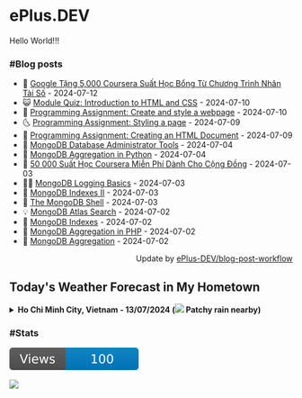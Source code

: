 # ePlus.DEV

Hello World!!!

### #Blog posts

- 🧰 [Google Tặng 5,000 Coursera Suất Học Bổng Từ Chương Trình Nhân Tài Số](https://eplus.dev/google-tang-5000-coursera-suat-hoc-bong-tu-chuong-trinh-nhan-tai-so) - 2024-07-12 
- 😺 [Module Quiz: Introduction to HTML and CSS](https://eplus.dev/module-quiz-introduction-to-html-and-css) - 2024-07-10 
- 🗽 [Programming Assignment: Create and style a webpage](https://eplus.dev/programming-assignment-create-and-style-a-webpage) - 2024-07-10 
- 🌜 [Programming Assignment: Styling a page](https://eplus.dev/programming-assignment-styling-a-page) - 2024-07-09 
- 📝 [Programming Assignment: Creating an HTML Document](https://eplus.dev/programming-assignment-creating-an-html-document) - 2024-07-09 
- 🚀 [MongoDB Database Administrator Tools](https://eplus.dev/mongodb-database-administrator-tools) - 2024-07-04 
- 💼 [MongoDB Aggregation in Python](https://eplus.dev/mongodb-aggregation-in-python) - 2024-07-04 
- 🦣 [50 000 Suất Học Coursera Miễn Phí Dành Cho Cộng Đồng](https://eplus.dev/50-000-suat-hoc-coursera-mien-phi-danh-cho-cong-dong) - 2024-07-03 
- 👨‍🏫 [MongoDB Logging Basics](https://eplus.dev/mongodb-logging-basics) - 2024-07-03 
- 🔭 [MongoDB Indexes II](https://eplus.dev/mongodb-indexes-ii) - 2024-07-03 
- 🤡 [The MongoDB Shell](https://eplus.dev/the-mongodb-shell) - 2024-07-03 
- 💡 [MongoDB Atlas Search](https://eplus.dev/mongodb-atlas-search) - 2024-07-02 
- 🦣 [MongoDB Indexes](https://eplus.dev/mongodb-indexes) - 2024-07-02 
- 💪 [MongoDB Aggregation in PHP](https://eplus.dev/mongodb-aggregation-in-php) - 2024-07-02 
- 🤡 [MongoDB Aggregation](https://eplus.dev/mongodb-aggregation) - 2024-07-02 


<div align="right">
    Update by <a target="_blank" href="https://github.com/ePlus-DEV/blog-post-workflow">ePlus-DEV/blog-post-workflow</a>
</div>


## Today's Weather Forecast in My Hometown



<details>
    <summary><b>Ho Chi Minh City, Vietnam - 13/07/2024 (<img src="https://cdn.weatherapi.com/weather/64x64/day/176.png" width="25" /> Patchy rain nearby)</b>
    </summary>

    
<table>
    <tr>
        <th>Hour</th>
        <td>00:00</td><td>01:00</td><td>02:00</td><td>03:00</td><td>04:00</td><td>05:00</td><td>06:00</td><td>07:00</td><td>08:00</td><td>09:00</td><td>10:00</td><td>11:00</td><td>12:00</td><td>13:00</td><td>14:00</td><td>15:00</td><td>16:00</td><td>17:00</td><td>18:00</td><td>19:00</td><td>20:00</td><td>21:00</td><td>22:00</td><td>23:00</td>
    </tr>
    <tr>
        <th>Weather</th>
        <td><img src="https://cdn.weatherapi.com/weather/64x64/night/353.png"></img></td><td><img src="https://cdn.weatherapi.com/weather/64x64/night/119.png"></img></td><td><img src="https://cdn.weatherapi.com/weather/64x64/night/119.png"></img></td><td><img src="https://cdn.weatherapi.com/weather/64x64/night/113.png"></img></td><td><img src="https://cdn.weatherapi.com/weather/64x64/night/353.png"></img></td><td><img src="https://cdn.weatherapi.com/weather/64x64/night/263.png"></img></td><td><img src="https://cdn.weatherapi.com/weather/64x64/day/353.png"></img></td><td><img src="https://cdn.weatherapi.com/weather/64x64/day/176.png"></img></td><td><img src="https://cdn.weatherapi.com/weather/64x64/day/119.png"></img></td><td><img src="https://cdn.weatherapi.com/weather/64x64/day/353.png"></img></td><td><img src="https://cdn.weatherapi.com/weather/64x64/day/353.png"></img></td><td><img src="https://cdn.weatherapi.com/weather/64x64/day/353.png"></img></td><td><img src="https://cdn.weatherapi.com/weather/64x64/day/176.png"></img></td><td><img src="https://cdn.weatherapi.com/weather/64x64/day/176.png"></img></td><td><img src="https://cdn.weatherapi.com/weather/64x64/day/176.png"></img></td><td><img src="https://cdn.weatherapi.com/weather/64x64/day/176.png"></img></td><td><img src="https://cdn.weatherapi.com/weather/64x64/day/176.png"></img></td><td><img src="https://cdn.weatherapi.com/weather/64x64/day/122.png"></img></td><td><img src="https://cdn.weatherapi.com/weather/64x64/day/122.png"></img></td><td><img src="https://cdn.weatherapi.com/weather/64x64/night/119.png"></img></td><td><img src="https://cdn.weatherapi.com/weather/64x64/night/116.png"></img></td><td><img src="https://cdn.weatherapi.com/weather/64x64/night/116.png"></img></td><td><img src="https://cdn.weatherapi.com/weather/64x64/night/116.png"></img></td><td><img src="https://cdn.weatherapi.com/weather/64x64/night/116.png"></img></td>
    </tr>
    <tr>
        <th>Condition</th>
        <td width="200px">Light rain shower</td><td width="200px">Cloudy </td><td width="200px">Cloudy </td><td width="200px">Clear</td><td width="200px">Light rain shower</td><td width="200px">Patchy light drizzle</td><td width="200px">Light rain shower</td><td width="200px">Patchy rain nearby</td><td width="200px">Cloudy </td><td width="200px">Light rain shower</td><td width="200px">Light rain shower</td><td width="200px">Light rain shower</td><td width="200px">Patchy rain nearby</td><td width="200px">Patchy rain nearby</td><td width="200px">Patchy rain nearby</td><td width="200px">Patchy rain nearby</td><td width="200px">Patchy rain nearby</td><td width="200px">Overcast </td><td width="200px">Overcast </td><td width="200px">Cloudy </td><td width="200px">Partly Cloudy </td><td width="200px">Partly Cloudy </td><td width="200px">Partly Cloudy </td><td width="200px">Partly Cloudy </td>
    </tr>
    <tr>
        <th>Temperature</th>
        <td>25.2 °C</td><td>25.1 °C</td><td>25.1 °C</td><td>26.3 °C</td><td>24.8 °C</td><td>24.5 °C</td><td>24.4 °C</td><td>24.7 °C</td><td>24.9 °C</td><td>25.8 °C</td><td>26.1 °C</td><td>27.6 °C</td><td>28.8 °C</td><td>29.1 °C</td><td>29 °C</td><td>28.4 °C</td><td>27.3 °C</td><td>26.1 °C</td><td>25.9 °C</td><td>25.4 °C</td><td>25.3 °C</td><td>25.1 °C</td><td>25 °C</td><td>24.9 °C</td>
    </tr>
    <tr>
        <th>Wind</th>
        <td>13.7 kph</td><td>14 kph</td><td>13.7 kph</td><td>15.1 kph</td><td>13.3 kph</td><td>13.3 kph</td><td>12.6 kph</td><td>13.7 kph</td><td>14.8 kph</td><td>18 kph</td><td>19.8 kph</td><td>25.6 kph</td><td>28.8 kph</td><td>29.9 kph</td><td>29.2 kph</td><td>30.2 kph</td><td>27.4 kph</td><td>22 kph</td><td>20.2 kph</td><td>17.3 kph</td><td>13.7 kph</td><td>11.2 kph</td><td>10.1 kph</td><td>8.6 kph</td>
    </tr>
</table>


<div align="right">
    Updated at: 2024-07-12T20:43:09Z - by <a target="_blank"
        href="https://github.com/ePlus-DEV/weather-forecast">ePlus-DEV/weather-forecast</a>
</div>
</details>


### #Stats

[![Image of counter](https://github.com/ePlus-DEV/view-counter/blob/main/svg/685088620/badge.svg)](https://github.com/ePlus-DEV/view-counter/blob/main/readme/685088620/week.md)

![](https://komarev.com/ghpvc/?username=ePlus-DEV&style=for-the-badge)
